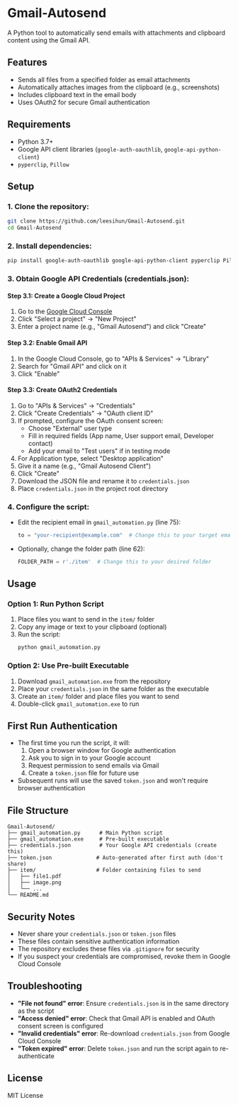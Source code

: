 # Gmail-Autosend

A Python tool to automatically send emails with attachments and clipboard content using the Gmail API.

## Features
- Sends all files from a specified folder as email attachments
- Automatically attaches images from the clipboard (e.g., screenshots)
- Includes clipboard text in the email body
- Uses OAuth2 for secure Gmail authentication

## Requirements
- Python 3.7+
- Google API client libraries (`google-auth-oauthlib`, `google-api-python-client`)
- `pyperclip`, `Pillow`

## Setup

### 1. Clone the repository:
```bash
git clone https://github.com/leesihun/Gmail-Autosend.git
cd Gmail-Autosend
```

### 2. Install dependencies:
```bash
pip install google-auth-oauthlib google-api-python-client pyperclip Pillow
```

### 3. Obtain Google API Credentials (credentials.json):

#### Step 3.1: Create a Google Cloud Project
1. Go to the [Google Cloud Console](https://console.cloud.google.com/)
2. Click "Select a project" → "New Project"
3. Enter a project name (e.g., "Gmail Autosend") and click "Create"

#### Step 3.2: Enable Gmail API
1. In the Google Cloud Console, go to "APIs & Services" → "Library"
2. Search for "Gmail API" and click on it
3. Click "Enable"

#### Step 3.3: Create OAuth2 Credentials
1. Go to "APIs & Services" → "Credentials"
2. Click "Create Credentials" → "OAuth client ID"
3. If prompted, configure the OAuth consent screen:
   - Choose "External" user type
   - Fill in required fields (App name, User support email, Developer contact)
   - Add your email to "Test users" if in testing mode
4. For Application type, select "Desktop application"
5. Give it a name (e.g., "Gmail Autosend Client")
6. Click "Create"
7. Download the JSON file and rename it to `credentials.json`
8. Place `credentials.json` in the project root directory

### 4. Configure the script:
- Edit the recipient email in `gmail_automation.py` (line 75):
  ```python
  to = "your-recipient@example.com"  # Change this to your target email
  ```
- Optionally, change the folder path (line 62):
  ```python
  FOLDER_PATH = r'./item'  # Change this to your desired folder
  ```

## Usage

### Option 1: Run Python Script
1. Place files you want to send in the `item/` folder
2. Copy any image or text to your clipboard (optional)
3. Run the script:
   ```bash
   python gmail_automation.py
   ```

### Option 2: Use Pre-built Executable
1. Download `gmail_automation.exe` from the repository
2. Place your `credentials.json` in the same folder as the executable
3. Create an `item/` folder and place files you want to send
4. Double-click `gmail_automation.exe` to run

## First Run Authentication
- The first time you run the script, it will:
  1. Open a browser window for Google authentication
  2. Ask you to sign in to your Google account
  3. Request permission to send emails via Gmail
  4. Create a `token.json` file for future use
- Subsequent runs will use the saved `token.json` and won't require browser authentication

## File Structure
```
Gmail-Autosend/
├── gmail_automation.py      # Main Python script
├── gmail_automation.exe     # Pre-built executable
├── credentials.json         # Your Google API credentials (create this)
├── token.json              # Auto-generated after first auth (don't share)
├── item/                   # Folder containing files to send
│   ├── file1.pdf
│   ├── image.png
│   └── ...
└── README.md
```

## Security Notes
- Never share your `credentials.json` or `token.json` files
- These files contain sensitive authentication information
- The repository excludes these files via `.gitignore` for security
- If you suspect your credentials are compromised, revoke them in Google Cloud Console

## Troubleshooting
- **"File not found" error**: Ensure `credentials.json` is in the same directory as the script
- **"Access denied" error**: Check that Gmail API is enabled and OAuth consent screen is configured
- **"Invalid credentials" error**: Re-download `credentials.json` from Google Cloud Console
- **"Token expired" error**: Delete `token.json` and run the script again to re-authenticate

## License
MIT License 